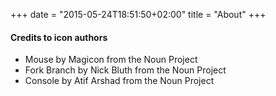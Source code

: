+++
date = "2015-05-24T18:51:50+02:00"
title = "About"
+++

#### Credits to icon authors

* Mouse by Magicon from the Noun Project
* Fork Branch by Nick Bluth from the Noun Project
* Console by Atif Arshad from the Noun Project


